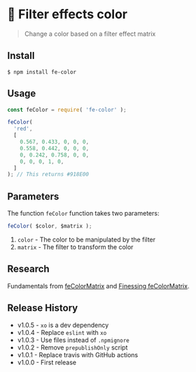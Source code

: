 🎨 Filter effects color
==============

> Change a color based on a filter effect matrix


## Install

```console
$ npm install fe-color
```

## Usage

```js
const feColor = require( 'fe-color' );

feColor( 
  'red', 
  [ 
    0.567, 0.433, 0, 0, 0,
    0.558, 0.442, 0, 0, 0,
    0, 0.242, 0.758, 0, 0,
    0, 0, 0, 1, 0,
  ]
); // This returns #918E00
```


## Parameters

The function `feColor` function takes two parameters:

```js
feColor( $color, $matrix );
```

1. `color`  - The color to be manipulated by the filter
1. `matrix` - The filter to transform the color


## Research

Fundamentals from [feColorMatrix](https://developer.mozilla.org/en-US/docs/Web/SVG/Element/feColorMatrix) and [Finessing feColorMatrix](https://alistapart.com/article/finessing-fecolormatrix).


## Release History

* v1.0.5 - `xo` is a dev dependency
* v1.0.4 - Replace `eslint` with `xo`
* v1.0.3 - Use files instead of `.npmignore`
* v1.0.2 - Remove `prepublishOnly` script
* v1.0.1 - Replace travis with GitHub actions
* v1.0.0 - First release
